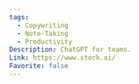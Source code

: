 ```yaml
---
tags:
  - Copywriting
  - Note-Taking
  - Productivity
Description: ChatGPT for teams.
Link: https://www.stork.ai/
Favorite: false
---
```

